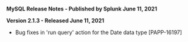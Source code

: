 **MySQL Release Notes - Published by Splunk June 11, 2021**


**Version 2.1.3 - Released June 11, 2021**

* Bug fixes in 'run query' action for the Date data type [PAPP-16197]

